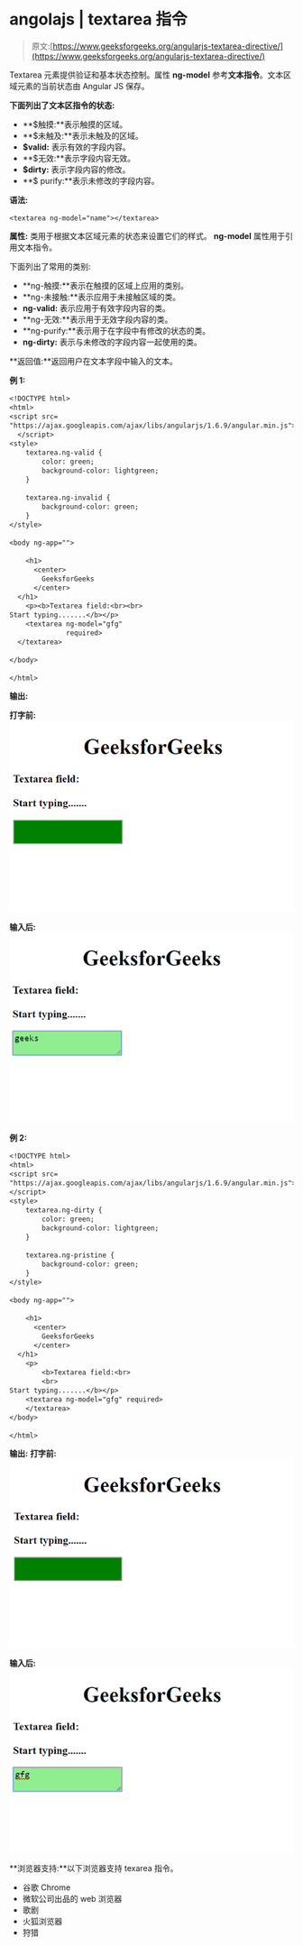 # angolajs | textarea 指令

> 原文:[https://www.geeksforgeeks.org/angularjs-textarea-directive/](https://www.geeksforgeeks.org/angularjs-textarea-directive/)

Textarea 元素提供验证和基本状态控制。属性 **ng-model** 参考**文本指令**。文本区域元素的当前状态由 Angular JS 保存。

**下面列出了文本区指令的状态:**

*   **$触摸:**表示触摸的区域。
*   **$未触及:**表示未触及的区域。
*   **$valid:** 表示有效的字段内容。
*   **$无效:**表示字段内容无效。
*   **$dirty:** 表示字段内容的修改。
*   **$ purify:**表示未修改的字段内容。

**语法:**

```
<textarea ng-model="name"></textarea>
```

**属性:**
类用于根据文本区域元素的状态来设置它们的样式。 **ng-model** 属性用于引用文本指令。

下面列出了常用的类别:

*   **ng-触摸:**表示在触摸的区域上应用的类别。
*   **ng-未接触:**表示应用于未接触区域的类。
*   **ng-valid:** 表示应用于有效字段内容的类。
*   **ng-无效:**表示用于无效字段内容的类。
*   **ng-purify:**表示用于在字段中有修改的状态的类。
*   **ng-dirty:** 表示与未修改的字段内容一起使用的类。

**返回值:**返回用户在文本字段中输入的文本。

**例 1:**

```
<!DOCTYPE html>
<html>
<script src=
"https://ajax.googleapis.com/ajax/libs/angularjs/1.6.9/angular.min.js">
  </script>
<style>
    textarea.ng-valid {
        color: green;
        background-color: lightgreen;
    }

    textarea.ng-invalid {
        background-color: green;
    }
</style>

<body ng-app="">

    <h1>
      <center>
        GeeksforGeeks
      </center>
  </h1>
    <p><b>Textarea field:<br><br>
Start typing.......</b></p>
    <textarea ng-model="gfg"
              required>
  </textarea>

</body>

</html>
```

**输出:**

**打字前:**
![](img/02e5045d11bb546dc147781b383bec98.png)

**输入后:**
![](img/0522dba7529c2a2daf211a8333162cdf.png)

**例 2:**

```
<!DOCTYPE html>
<html>
<script src=
"https://ajax.googleapis.com/ajax/libs/angularjs/1.6.9/angular.min.js">
</script>
<style>
    textarea.ng-dirty {
        color: green;
        background-color: lightgreen;
    }

    textarea.ng-pristine {
        background-color: green;
    }
</style>

<body ng-app="">

    <h1>
      <center>
        GeeksforGeeks
      </center>
  </h1>
    <p>
        <b>Textarea field:<br>
        <br>
Start typing.......</b></p>
    <textarea ng-model="gfg" required>
    </textarea>
</body>

</html>
```

**输出:**
**打字前:**
![](img/3a123c6d15c5aa0c2069342db348df31.png)

**输入后:**
![](img/f436913b36f54ab222aef521875af3e6.png)

**浏览器支持:**以下浏览器支持 texarea 指令。

*   谷歌 Chrome
*   微软公司出品的 web 浏览器
*   歌剧
*   火狐浏览器
*   狩猎